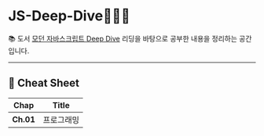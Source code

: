 # **JS-Deep-Dive**🧑🏻‍💻
📚 도서 [모던 자바스크립트 Deep Dive](http://www.yes24.com/Product/Goods/92742567) 리딩을 바탕으로 공부한 내용을 정리하는 공간입니다.

---

## **📖 Cheat Sheet**
|**Chap**|**Title**|
|------|-----|
|**Ch.01**|프로그래밍|
